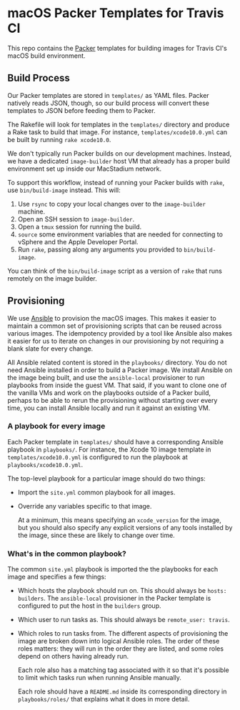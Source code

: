 # macOS Packer Templates for Travis CI

This repo contains the [Packer](https://packer.io) templates for building images for Travis CI's macOS build environment.

## Build Process

Our Packer templates are stored in `templates/` as YAML files. Packer natively reads JSON, though, so our build process will convert these templates to JSON before feeding them to Packer.

The Rakefile will look for templates in the `templates/` directory and produce a Rake task to build that image. For instance, `templates/xcode10.0.yml` can be built by running `rake xcode10.0`.

We don't typically run Packer builds on our development machines. Instead, we have a dedicated `image-builder` host VM that already has a proper build environment set up inside our MacStadium network.

To support this workflow, instead of running your Packer builds with `rake`, use `bin/build-image` instead. This will:

1. Use `rsync` to copy your local changes over to the `image-builder` machine.
2. Open an SSH session to `image-builder`.
3. Open a `tmux` session for running the build.
4. `source` some environment variables that are needed for connecting to vSphere and the Apple Developer Portal.
5. Run `rake`, passing along any arguments you provided to `bin/build-image`.

You can think of the `bin/build-image` script as a version of `rake` that runs remotely on the image builder.

## Provisioning

We use [Ansible](https://ansible.com) to provision the macOS images. This makes it easier to maintain a common set of provisioning scripts that can be reused across various images. The idempotency provided by a tool like Ansible also makes it easier for us to iterate on changes in our provisioning by not requiring a blank slate for every change.

All Ansible related content is stored in the `playbooks/` directory. You do not need Ansible installed in order to build a Packer image. We install Ansible on the image being built, and use the `ansible-local` provisioner to run playbooks from inside the guest VM. That said, if you want to clone one of the vanilla VMs and work on the playbooks outside of a Packer build, perhaps to be able to rerun the provisioning without starting over every time, you can install Ansible locally and run it against an existing VM.

### A playbook for every image

Each Packer template in `templates/` should have a corresponding Ansible playbook in `playbooks/`. For instance, the Xcode 10 image template in `templates/xcode10.0.yml` is configured to run the playbook at `playbooks/xcode10.0.yml`.

The top-level playbook for a particular image should do two things:

* Import the `site.yml` common playbook for all images.
* Override any variables specific to that image.

  At a minimum, this means specifying an `xcode_version` for the image, but you should also specify any explicit versions of any tools installed by the image, since these are likely to change over time.

### What's in the common playbook?

The common `site.yml` playbook is imported the the playbooks for each image and specifies a few things:

* Which hosts the playbook should run on. This should always be `hosts: builders`. The `ansible-local` provisioner in the Packer template is configured to put the host in the `builders` group.
* Which user to run tasks as. This should always be `remote_user: travis`.
* Which roles to run tasks from. The different aspects of provisioning the image are broken down into logical Ansible roles. The order of these roles matters: they will run in the order they are listed, and some roles depend on others having already run.

  Each role also has a matching tag associated with it so that it's possible to limit which tasks run when running Ansible manually.

  Each role should have a `README.md` inside its corresponding directory in `playbooks/roles/` that explains what it does in more detail.
